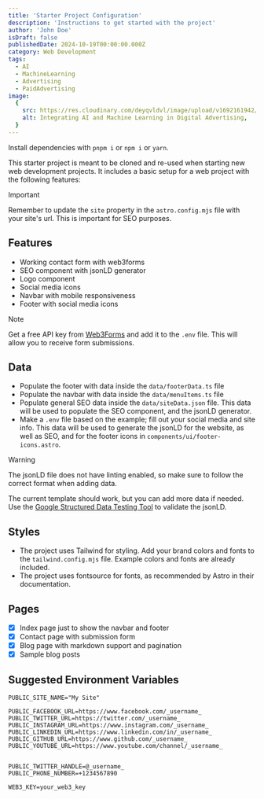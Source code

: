```yaml
---
title: 'Starter Project Configuration'
description: 'Instructions to get started with the project'
author: 'John Doe'
isDraft: false
publishedDate: 2024-10-19T00:00:00.000Z
category: Web Development
tags:
  - AI
  - MachineLearning
  - Advertising
  - PaidAdvertising
image:
  {
    src: https://res.cloudinary.com/deyqvldvl/image/upload/v1692161942/Untitled_design_7_nh2rrr.png,
    alt: Integrating AI and Machine Learning in Digital Advertising,
  }
---
```


Install dependencies with `pnpm i` or `npm i` or `yarn`.

This starter project is meant to be cloned and re-used when starting new web development projects. It includes a basic setup for a web project with the following features:

> [!IMPORTANT]
> Remember to update the `site` property in the `astro.config.mjs` file with your site's url. This is important for SEO purposes.

## Features

- Working contact form with web3forms
- SEO component with jsonLD generator
- Logo component
- Social media icons
- Navbar with mobile responsiveness
- Footer with social media icons

> [!NOTE]
> Get a free API key from [Web3Forms](https://web3forms.com/) and add it to the `.env` file. This will allow you to receive form submissions.

## Data

- Populate the footer with data inside the `data/footerData.ts` file
- Populate the navbar with data inside the `data/menuItems.ts` file
- Populate general SEO data inside the `data/siteData.json` file. This data will be used to populate the SEO component, and the jsonLD generator.
- Make a `.env` file based on the example; fill out your social media and site info. This data will be used to generate the jsonLD for the website, as well as SEO, and for the footer icons in `components/ui/footer-icons.astro`.

> [!WARNING]
> The jsonLD file does not have linting enabled, so make sure to follow the correct format when adding data.

The current template should work, but you can add more data if needed. Use the [Google Structured Data Testing Tool](https://search.google.com/structured-data/testing-tool) to validate the jsonLD.

## Styles

- The project uses Tailwind for styling. Add your brand colors and fonts to the `tailwind.config.mjs` file. Example colors and fonts are already included.
- The project uses fontsource for fonts, as recommended by Astro in their documentation.

## Pages

- [x] Index page just to show the navbar and footer
- [x] Contact page with submission form
- [x] Blog page with markdown support and pagination
- [x] Sample blog posts

## Suggested Environment Variables

```env
PUBLIC_SITE_NAME="My Site"

PUBLIC_FACEBOOK_URL=https://www.facebook.com/_username_
PUBLIC_TWITTER_URL=https://twitter.com/_username_
PUBLIC_INSTAGRAM_URL=https://www.instagram.com/_username_
PUBLIC_LINKEDIN_URL=https://www.linkedin.com/in/_username_
PUBLIC_GITHUB_URL=https://www.github.com/_username_
PUBLIC_YOUTUBE_URL=https://www.youtube.com/channel/_username_


PUBLIC_TWITTER_HANDLE=@_username_
PUBLIC_PHONE_NUMBER=+1234567890

WEB3_KEY=your_web3_key
```

